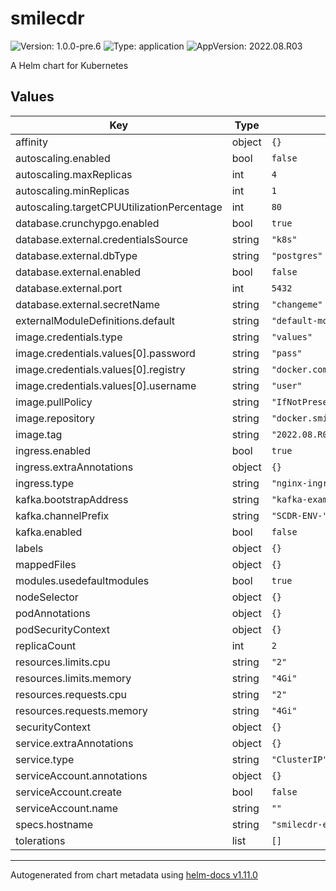 # smilecdr

![Version: 1.0.0-pre.6](https://img.shields.io/badge/Version-1.0.0--pre.6-informational?style=flat-square) ![Type: application](https://img.shields.io/badge/Type-application-informational?style=flat-square) ![AppVersion: 2022.08.R03](https://img.shields.io/badge/AppVersion-2022.08.R03-informational?style=flat-square)

A Helm chart for Kubernetes

## Values

| Key | Type | Default | Description |
|-----|------|---------|-------------|
| affinity | object | `{}` |  |
| autoscaling.enabled | bool | `false` |  |
| autoscaling.maxReplicas | int | `4` |  |
| autoscaling.minReplicas | int | `1` |  |
| autoscaling.targetCPUUtilizationPercentage | int | `80` |  |
| database.crunchypgo.enabled | bool | `true` |  |
| database.external.credentialsSource | string | `"k8s"` |  |
| database.external.dbType | string | `"postgres"` |  |
| database.external.enabled | bool | `false` |  |
| database.external.port | int | `5432` |  |
| database.external.secretName | string | `"changeme"` |  |
| externalModuleDefinitions.default | string | `"default-modules.yaml"` |  |
| image.credentials.type | string | `"values"` |  |
| image.credentials.values[0].password | string | `"pass"` |  |
| image.credentials.values[0].registry | string | `"docker.com"` |  |
| image.credentials.values[0].username | string | `"user"` |  |
| image.pullPolicy | string | `"IfNotPresent"` |  |
| image.repository | string | `"docker.smilecdr.com/smilecdr"` |  |
| image.tag | string | `"2022.08.R03"` |  |
| ingress.enabled | bool | `true` |  |
| ingress.extraAnnotations | object | `{}` |  |
| ingress.type | string | `"nginx-ingress"` |  |
| kafka.bootstrapAddress | string | `"kafka-example.local"` |  |
| kafka.channelPrefix | string | `"SCDR-ENV-"` |  |
| kafka.enabled | bool | `false` |  |
| labels | object | `{}` |  |
| mappedFiles | object | `{}` |  |
| modules.usedefaultmodules | bool | `true` |  |
| nodeSelector | object | `{}` |  |
| podAnnotations | object | `{}` |  |
| podSecurityContext | object | `{}` |  |
| replicaCount | int | `2` |  |
| resources.limits.cpu | string | `"2"` |  |
| resources.limits.memory | string | `"4Gi"` |  |
| resources.requests.cpu | string | `"2"` |  |
| resources.requests.memory | string | `"4Gi"` |  |
| securityContext | object | `{}` |  |
| service.extraAnnotations | object | `{}` |  |
| service.type | string | `"ClusterIP"` |  |
| serviceAccount.annotations | object | `{}` |  |
| serviceAccount.create | bool | `false` |  |
| serviceAccount.name | string | `""` |  |
| specs.hostname | string | `"smilecdr-example.local"` |  |
| tolerations | list | `[]` |  |

----------------------------------------------
Autogenerated from chart metadata using [helm-docs v1.11.0](https://github.com/norwoodj/helm-docs/releases/v1.11.0)
